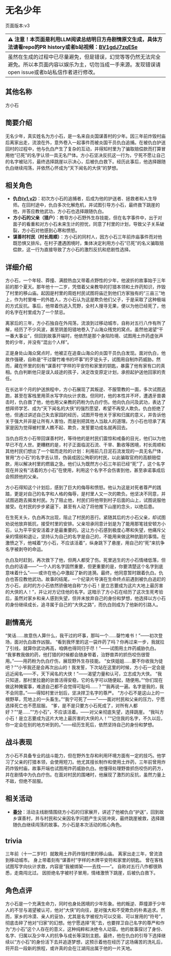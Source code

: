 # 无名少年
页面版本:v3
 

| :warning: 注意！本页面是利用LLM阅读总结明日方舟剧情原文生成，具体方法请看repo的PR history或者b站视频：[BV1gdJ7zqESe](https://www.bilibili.com/video/BV1gdJ7zqESe/)         |
|:----------------------------|
| 虽然在生成的过程中已尽量避免，但是错误，幻觉等等仍然无法完全避免。所以本页面内容以娱乐为主，切勿当成一手来源。发现错误请open issue或者b站私信作者进行修改。|



## 其他名称
方小石
## 简要介绍
无名少年，真实姓名为方小石，是一名来自炎国谋善村的少年。因三年前炸毁村庙后离家出走，流浪在外，意外卷入一起事件而被炎国干员仇白追捕。在被仇白护送回村的过程中，他与仇白产生了复杂的互动，并得知村里为了骗取赔偿款而打算冒用他“已死”的名字认领一具无名尸体。方小石坚决反抗这一行为，宁死不愿让自己的名字被玷污，最终选择跳崖以示决心，后被仇白救下。经历此事后，他选择跟随仇白继续闯荡，并依然心怀成为“天下闻名的大侠”的梦想。
## 相关角色
-   **仇白([v1](../chars/char_4082_qiubai.md),[v2](char_4082_qiubai.md))**：初次方小石的追捕者，后成为他的护送者、拯救者和人生导师。在回村途中，仇白多次化解危机，并试图引导方小石，最终救下跳崖的他，并答应教他武功，方小石也选择跟随仇白。
-   **方小石的父亲（猎户）**：教导方小石野外生存技能，但在名字事件中，出于对面子的看重和对方小石未来生计的担忧，同意了村里的计划，导致父子关系破裂，方小石对他感到心寒和愤怒。
-   **谋善村村民（村长周顺）**：方小石的同村人，因方小石三年前炸庙事件而对他既恐惧又排斥。在村子遭遇困境时，集体决定利用方小石“已死”的名义骗取赔偿款，这一行为直接导致了方小石的激烈反抗和悲剧性选择。
## 详细介绍
方小石，一个年轻、莽撞、满腔热血又带着点野性的少年，他波折的故事始于三年前的那个夏天。那年他十一二岁，凭借着父亲教导的打猎本领和土炸药知识，炸毁了村里的移山庙。起因是村里的周姓村民试图将庙迁到他们方家独有的“三亩三”地上，作为村里唯一的外姓人，方小石认为这是欺负他们父子，于是采取了这种极端的方式反抗。事后，他带着伤逃入荒野，全村人搜寻无果，便以为他已经死了，他的名字在村里成为了一个禁忌。

离家后的三年，方小石独自在外闯荡，流浪到过移动城市，自称对五行八作有所了解，经历了不少风波，甚至阴差阳错地卷入了山海众残党的窝点。虽然他渴望“干一番大事业”，但回到故事开端时，他依然是那个身陷险境、试图用土炸药虚张声势的少年，并没有“混出个人样”。

正是身处山海众窝点时，他被正在追查山海众的炎国干员仇白发现。面对仇白，他故作强硬，自称是“干过罄竹难书的坏事”的歹徒头子，试图用自制炸药威胁。然而，藏在怀里的刻有“谋善村”字样的平安符和家里的钥匙，暴露了他有家有口的真相。仇白判断他只是误入歧途的孩子，决定改变原定计划，承担起护送他回家的责任。

在长达半个月的护送旅程中，方小石展现了其叛逆、不服管教的一面，多次试图逃跑，甚至在客栈里用茶水写字向伙计求救。但同时，他的本性并不坏，遭遇牙兽袭击时，仇白救了他，他也用父亲教的药粉为仇白疗伤。他向仇白问及武功，表达了想拜师学艺、成为“天下闻名的大侠”的强烈愿望，希望不再受人欺负。仇白拒绝了他，但通过讲述自己失去家园的经历，试图开导他关于家和归属的意义，并告诉他关于强大并非是让所有人害怕，而是别把其他人当敌人的道理。方小石也坦承了离家是因为觉得被村里人瞧不起、欺负，发誓要功成名就再回去。

当仇白将方小石带回谋善村时，等待他的是村民们震惊和戒备的目光，他们以为他早已不在人世。更糟糕的是，村子正面临泥石流、干旱、歉收等困境，村长周顺和其他村民们想出了一个铤而走险的计划：利用前几日泥石流发现的一具无名尸体，冒用“方小石”的名字去认领，伪装成因公殉职的村民，以此骗取官府的高额赔偿款，用以解决村里的燃眉之急。他们认为既然方小石三年前已经“死”了，这个名字现在并没有“活着的方小石”在使用，利用这个名字不会伤害到他，甚至承诺事成后会照顾他的父亲。

方小石得知这个计划后，感到了巨大的侮辱和愤怒。他认为这是对死者尊严的践踏，更是对自己的名字和人格的侮辱，是村里人又一次的欺负。他坚决不同意，并试图逃跑去揭发村民。为了阻止他，村民们将他带到村子后面的山上，试图说服他接受。在村民的步步紧逼下，甚至有人动了将他推下山崖的念头，以绝后患。

在生死关头，仇白再次出现，阻止了村民的恶行。紧随其后的方小石父亲，却试图劝说他放弃抵抗，接受村里的安排。父亲坦承同意计划是为了能用那笔钱安顿方小石，认为平平安安活着才是最重要的。这让方小石感到极度心寒和失望，他痛斥父亲的懦弱和退让，坚持认为自己的名字是自己的，不能用来做这种肮脏的事情。在激愤之下，他喊着“方小石，不应该活着”，纵身跳下了悬崖，用自己的“死”来抗争名字被剥夺的命运。

仇白及时赶到，再次救下了他，但两人都受了伤。死里逃生的方小石情绪低落，但仇白的话语——“一个人的名字固然重要，但更重要的是，你要清楚这个名字到底意味着什么”——或许在他心中激起了新的涟漪。最终，他同意暂时跟着仇白。仇白也答应教他武功。故事的结尾，一个纪录片导演在生命终点前遇到被仇白追赶的方小石，此时的方小石依然骄傲地自称“方小石！是立志要成为这片大地上最厉害的大侠的人！”，并让对方记住他的名字。这暗示了方小石在经历了这次生死考验后，虽然对家乡和亲人感到失望，但并未放弃自己的身份和梦想，他选择以方小石的身份继续成长，追寻属于自己的“大侠之路”，而仇白则成为了他新的引路人。
## 剧情高光
“笑话......故意伤人算什么，我干过的坏事，那叫一个......罄竹难书！”——初次登场，面对仇白故作凶狠。
“看到我怀里的这一袋炸药了吗？你再过来一步，我就拉了引线，就算你武功再高，咱俩也得同归于尽！”——试图用土炸药威胁仇白。
“我爹教我做的药，他打猎的时候都会随身带着，治野兽弄的抓伤咬伤很管用。”——用药粉为仇白疗伤，展现野外生存技能。
“女侠姐姐......要不你收我为徒吧？”“小爷我还是会再次出山的！我发誓，下次站在这里的时候，方小石一定会是远近闻名——不，天下闻名的大侠！”——渴望力量和认可，立志成为大侠。
“我只知道，那村里拉磨的驮兽活得安稳，它的名字可以随便起，随便用。”“你们现在做这种腌蜜事，难道自己都不会觉得可耻吗......？”“我再说一遍。名字是我的，我不会同意。”——得知村里计划后，坚决捍卫名字的尊严。
“方小石不是这山上的一根野草，荒地上的一头畜生。”“我宁可死了——”——面对村民和父亲的压力，宁愿选择死亡也不愿屈服。
“爹，是不是只要方小石死成了，对所有人都好？”“是......”“方小石”，不应该活着。——对父亲彻底失望，选择跳崖。
“我叫方小石！是立志要成为这片大地上最厉害的大侠的人！”“记住我的名字，不久以后，你一定会在别的地方听到的。”——经历生死后，依然坚持自己的身份和梦想。
## 战斗表现
方小石不具备专业的战斗能力，但在野外生存和利用环境方面有一定的技巧。他学习了父亲的打猎本领，会使用短刀。他尤其擅长制作和使用土炸药，三年前曾用炸药炸毁村庙，故事开端也试图用炸药威胁仇白。他懂得处理野兽抓伤咬伤的药方，并在剧情中为仇白疗伤。在面对村民的围堵时，他展现了激烈的反抗，虽然力量上不敌，但绝不屈服。
## 相关活动
-   **[春分](../stories/act14mini.md)**：活动主线剧情围绕方小石的归家展开，讲述了他被仇白“护送”，回到故乡谋善村，并与村民和父亲因名字问题产生尖锐冲突，最终跳崖被救，选择跟随仇白继续闯荡的故事。方小石是本次活动的核心角色。
## trivia
三年前（十一二岁时）就敢用土炸药炸毁村里的移山庙。
离家出走三年，曾流浪到移动城市。
身上带着刻有“谋善村”字样的木牌平安符和家里的钥匙。
曾在客栈试图写字向伙计求救，内容是“我被绑架——去找——”。
自称对五行八作都很熟悉，走南闯北过。
因拒绝名字被村子冒用，情绪激愤下跳崖，后被仇白救下。
## 角色点评
方小石是一个充满生命力，同时也身处困境的少年形象。他的叛逆、莽撞源于少年人的不甘与渴望被认可，他对“大侠”的向往，是对强大和不受欺负的朴素追求。然而，家乡的冷漠、亲人的妥协，尤其是名字被视为可以交易、可以冒用的“符号”，彻底击碎了他对“归家”的幻想。他宁愿选择“死”去，也要捍卫自己名字的尊严和作为“方小石”这个人存在的意义，这种纯粹和决绝令人动容。他的故事探讨了身份、名字、归属以及少年人的抗争与成长等深刻主题。最终，他在仇白的引导下选择继续以“方小石”的身份活下去并追逐梦想，这预示着他在经历了这场痛苦的洗礼后，将开启一段新的旅程，或许真的会在江湖闯出属于他的一片天地。